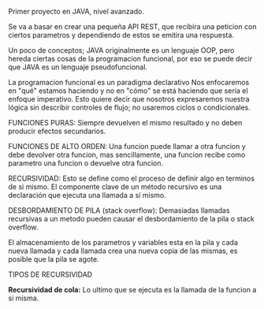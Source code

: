 Primer proyecto en JAVA, nivel avanzado.

Se va a basar en crear una pequeña API REST, que recibira una peticion con ciertos parametros y dependiendo de estos se 
emitira una respuesta. 

Un poco de conceptos; JAVA originalmente es un lenguaje OOP, pero hereda
ciertas cosas de la programacion funcional, por eso se puede decir que JAVA
es un lenguaje pseudofuncional.

La programacion funcional es un paradigma declarativo Nos enfocaremos en 
"qué" estamos haciendo y no en "cómo" se está haciendo que sería el enfoque 
imperativo. Esto quiere decir que nosotros expresaremos nuestra lógica sin describir controles de flujo;
no usaremos ciclos o condicionales.

FUNCIONES PURAS: Siempre devuelven el mismo resultado y no deben 
producir efectos secundarios.

FUNCIONES DE ALTO ORDEN: Una funcion puede llamar a otra funcion
y debe devolver otra funcion, mas sencillamente, una funcion recibe como 
parametro una funcion o devuelve otra funcion.
 
RECURSIVIDAD: Esto se define como el proceso de definir algo en terminos de 
si mismo. El componente clave de un método recursivo es una declaración 
que ejecuta una llamada a sí mismo.

DESBORDAMIENTO DE PILA (stack overflow): Demasiadas llamadas recursivas
a un metodo pueden causar el desbordamiento de la pila o stack
overflow.

El almacenamiento de los parametros y variables esta en la pila y cada nueva
llamada y cada llamada crea una nueva copia de las mismas, es posible que la 
pila se agote.

TIPOS DE RECURSIVIDAD

**Recursividad de cola:** Lo ultimo que se ejecuta es la llamada de la funcion a 
si misma.